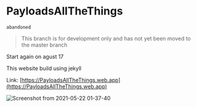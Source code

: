 # PayloadsAllTheThings
`abandoned`
> This branch is for development only and has not yet been moved to the master branch

Start again on agust 17

This website build using jekyll 

Link: [https://PayloadsAllTheThings.web.app](https://PayloadsAllTheThings.web.app)


![Screenshot from 2021-05-22 01-37-40](https://user-images.githubusercontent.com/57337800/119211116-75632200-bada-11eb-8684-79746e254b8f.png)
